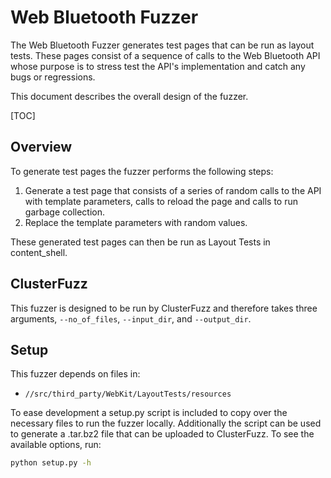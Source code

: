 # Web Bluetooth Fuzzer

The Web Bluetooth Fuzzer generates test pages that can be run as layout tests.
These pages consist of a sequence of calls to the Web Bluetooth API whose
purpose is to stress test the API's implementation and catch any bugs
or regressions.

This document describes the overall design of the fuzzer.

[TOC]

## Overview
To generate test pages the fuzzer performs the following steps:

1. Generate a test page that consists of a series of random calls to the API
   with template parameters, calls to reload the page and calls to run garbage
   collection.
2. Replace the template parameters with random values.

These generated test pages can then be run as Layout Tests in content_shell.

## ClusterFuzz
This fuzzer is designed to be run by ClusterFuzz and therefore takes three
arguments, `--no_of_files`, `--input_dir`, and `--output_dir`.

## Setup
This fuzzer depends on files in:
* `//src/third_party/WebKit/LayoutTests/resources`

To ease development a setup.py script is included to copy over the necessary
files to run the fuzzer locally. Additionally the script can be used to generate
a .tar.bz2 file that can be uploaded to ClusterFuzz. To see the available
options, run:
```sh
python setup.py -h
```
